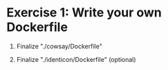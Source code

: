 # Exercise 1: Write your own Dockerfile

1. Finalize "./cowsay/Dockerfile"

2. Finalize "./identicon/Dockerfile" (optional)
